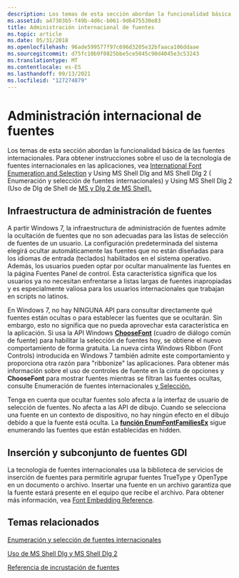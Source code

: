 ```yaml
---
description: Los temas de esta sección abordan la funcionalidad básica de las fuentes internacionales.
ms.assetid: a47303b5-f49b-4d6c-b061-9d6475530e83
title: Administración internacional de fuentes
ms.topic: article
ms.date: 05/31/2018
ms.openlocfilehash: 96ade599577f97c696d3205e32bfaaca106ddaae
ms.sourcegitcommit: d75fc10b9f0825bbe5ce5045c90d4045e3c53243
ms.translationtype: MT
ms.contentlocale: es-ES
ms.lasthandoff: 09/13/2021
ms.locfileid: "127274879"
---
```

# <a name="international-font-management"></a>Administración internacional de fuentes

Los temas de esta sección abordan la funcionalidad básica de las fuentes internacionales. Para obtener instrucciones sobre el uso de la tecnología de fuentes internacionales en las aplicaciones, vea [International Font Enumeration and Selection](using-international-fonts-and-text.md) y Using MS Shell Dlg and MS Shell Dlg 2 ( Enumeración y selección de fuentes internacionales) y Using MS Shell Dlg 2 (Uso de Dlg de Shell de [MS y Dlg 2 de MS Shell).](using-ms-shell-dlg-and-ms-shell-dlg-2.md)

## <a name="font-management-infrastructure"></a>Infraestructura de administración de fuentes

A partir Windows 7, la infraestructura de administración de fuentes admite la ocultación de fuentes que no son adecuadas para las listas de selección de fuentes de un usuario. La configuración predeterminada del sistema elegirá ocultar automáticamente las fuentes que no están diseñadas para los idiomas de entrada (teclados) habilitados en el sistema operativo. Además, los usuarios pueden optar por ocultar manualmente las fuentes en la página Fuentes Panel de control. Esta característica significa que los usuarios ya no necesitan enfrentarse a listas largas de fuentes inapropiadas y es especialmente valiosa para los usuarios internacionales que trabajan en scripts no latinos.

En Windows 7, no hay NINGUNA API para consultar directamente qué fuentes están ocultas o para establecer las fuentes que se ocultarán. Sin embargo, esto no significa que no pueda aprovechar esta característica en la aplicación. Si usa la API Windows [**ChooseFont**](/previous-versions/windows/desktop/legacy/ms646914(v=vs.85)) (cuadro de diálogo común de fuente) para habilitar la selección de fuentes hoy, se obtiene el nuevo comportamiento de forma gratuita. La nueva cinta Windows Ribbon (Font Controls) introducida en Windows 7 también admite este comportamiento y proporciona otra razón para "ribbonize" las aplicaciones. Para obtener más información sobre el uso de controles de fuente en la cinta de opciones y **ChooseFont** para mostrar fuentes mientras se filtran las fuentes ocultas, consulte Enumeración de fuentes internacionales [y Selección.](using-international-fonts-and-text.md)

Tenga en cuenta que ocultar fuentes solo afecta a la interfaz de usuario de selección de fuentes. No afecta a las API de dibujo. Cuando se selecciona una fuente en un contexto de dispositivo, no hay ningún efecto en el dibujo debido a que la fuente está oculta. La [**función EnumFontFamiliesEx**](/windows/win32/api/wingdi/nf-wingdi-enumfontfamiliesexa) sigue enumerando las fuentes que están establecidas en hidden.

## <a name="gdi-font-embedding-and-subsetting"></a>Inserción y subconjunto de fuentes GDI

La tecnología de fuentes internacionales usa la biblioteca de servicios de inserción de fuentes para permitirle agrupar fuentes TrueType y OpenType en un documento o archivo. Insertar una fuente en un archivo garantiza que la fuente estará presente en el equipo que recibe el archivo. Para obtener más información, vea [Font Embedding Reference](../gdi/font-embedding-reference.md).

## <a name="related-topics"></a>Temas relacionados

<dl> <dt>

[Enumeración y selección de fuentes internacionales](using-international-fonts-and-text.md)
</dt> <dt>

[Uso de MS Shell Dlg y MS Shell Dlg 2](using-ms-shell-dlg-and-ms-shell-dlg-2.md)
</dt> <dt>

[Referencia de incrustación de fuentes](../gdi/font-embedding-reference.md)
</dt> </dl>

 

 

